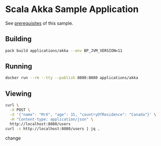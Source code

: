 # Scala Akka Sample Application

See [prerequisites](https://paketo.io/docs/howto/java/#prerequisites) of this sample.

## Building

```bash
pack build applications/akka --env BP_JVM_VERSION=11
```

## Running

```bash
docker run --rm --tty --publish 8080:8080 applications/akka
```

## Viewing

```bash
curl \
  -X POST \
  -d '{"name": "MrX", "age": 31, "countryOfResidence": "Canada"}' \
  -H "Content-type: application/json" \
  http://localhost:8080/users
curl -s http://localhost:8080/users | jq .
```

change